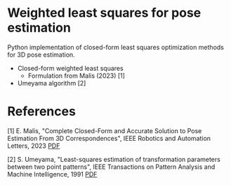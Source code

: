 # Weighted least squares for pose estimation

Python implementation of closed-form least squares optimization methods for 3D pose estimation.
- Closed-form weighted least squares
    - Formulation from Malis (2023) [1]
- Umeyama algorithm [2]

# References

[1] E. Malis, "Complete Closed-Form and Accurate Solution to Pose Estimation From 3D Correspondences", IEEE Robotics and Automation Letters, 2023 [PDF](https://hal.science/hal-03957104/document)

[2] S. Umeyama, "Least-squares estimation of transformation parameters between two point patterns", IEEE Transactions on Pattern Analysis and Machine Intelligence, 1991 [PDF](https://web.stanford.edu/class/cs273/refs/umeyama.pdf)
